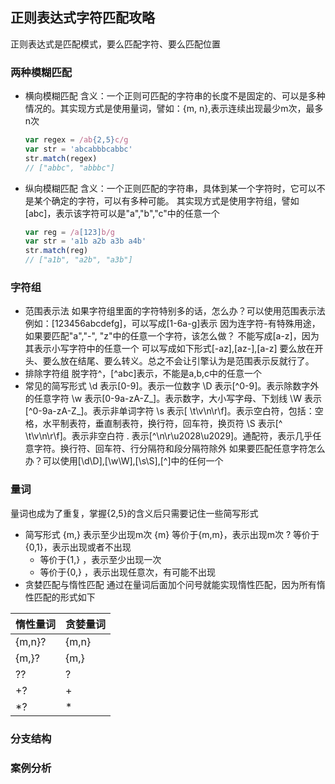 ## 正则表达式字符匹配攻略
正则表达式是匹配模式，要么匹配字符、要么匹配位置
### 两种模糊匹配
- 横向模糊匹配
  含义：一个正则可匹配的字符串的长度不是固定的、可以是多种情况的。其实现方式是使用量词，譬如：{m, n},表示连续出现最少m次，最多n次
  ````js
  var regex = /ab{2,5}c/g
  var str = 'abcabbbcabbc'
  str.match(regex)
  // ["abbc", "abbbc"]
  ````
- 纵向模糊匹配
  含义：一个正则匹配的字符串，具体到某一个字符时，它可以不是某个确定的字符，可以有多种可能。
  其实现方式是使用字符组，譬如[abc]，表示该字符可以是"a","b","c"中的任意一个
  ````js
  var reg = /a[123]b/g
  var str = 'a1b a2b a3b a4b'
  str.match(reg)
  // ["a1b", "a2b", "a3b"]
  ````
### 字符组
- 范围表示法
  如果字符组里面的字符特别多的话，怎么办？可以使用范围表示法
  例如：[123456abcdefg]，可以写成[1-6a-g]表示
  因为连字符-有特殊用途，如果要匹配"a","-", "z"中的任意一个字符，该怎么做？
  不能写成[a-z]，因为其表示小写字符中的任意一个
  可以写成如下形式[-az],[az-],[a\-z] 要么放在开头、要么放在结尾、要么转义。总之不会让引擎认为是范围表示反就行了。
- 排除字符组
  脱字符^，[\^abc]表示，不能是a,b,c中的任意一个
- 常见的简写形式
  \d 表示[0-9]。表示一位数字
  \D 表示\[^0-9]。表示除数字外的任意字符
  \w 表示[0-9a-zA-Z_]。表示数字，大小写字母、下划线
  \W 表示\[^0-9a-zA-Z_]。表示非单词字符
  \s 表示[ \t\v\n\r\f]。表示空白符，包括：空格，水平制表符，垂直制表符，换行符，回车符，换页符
  \S 表示\[^ \t\v\n\r\f]。表示非空白符
  .  表示\[^\n\r\u2028\u2029]。通配符，表示几乎任意字符。换行符、回车符、行分隔符和段分隔符除外
  如果要匹配任意字符怎么办？可以使用[\d\D],[\w\W],[\s\S],[^]中的任何一个
### 量词
  量词也成为了重复，掌握{2,5}的含义后只需要记住一些简写形式
  - 简写形式
    {m,} 表示至少出现m次
    {m}  等价于{m,m}，表示出现m次
    ?    等价于{0,1}，表示出现或者不出现
    +    等价于{1,} ，表示至少出现一次
    *    等价于{0,} ，表示出现任意次，有可能不出现
  - 贪婪匹配与惰性匹配
  通过在量词后面加个问号就能实现惰性匹配，因为所有惰性匹配的形式如下

  <table>
    <thead>
      <th>惰性量词</th>
      <th>贪婪量词</th>
    </thead>
    <tbody>
      <tr>
        <td>{m,n}?</td>
        <td>{m,n}</td>
      </tr>
      <tr>
        <td>{m,}?</td>
        <td>{m,}</td>
      </tr>
      <tr>
        <td>??</td>
        <td>?</td>
      </tr>
      <tr>
        <td>+?</td>
        <td>+</td>
      </tr>
      <tr>
        <td>*?</td>
        <td>*</td>
      </tr>
    <tbody>
  </table>

### 分支结构
### 案例分析